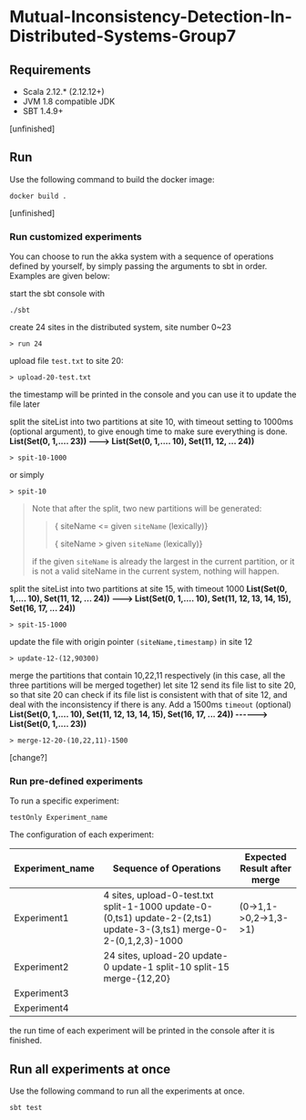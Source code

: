 # Mutual-Inconsistency-Detection-In-Distributed-Systems-Group7




## Requirements
- Scala 2.12.* (2.12.12+)
- JVM 1.8 compatible JDK
- SBT 1.4.9+

[unfinished]

## Run

Use the following command to build the docker image:

```
docker build .
```


[unfinished]




### Run customized experiments
You can choose to run the akka system with a sequence of operations defined by yourself, by simply passing the 
arguments to sbt in order. Examples are given below:

start the sbt console with
```
./sbt
```

create 24 sites in the distributed system, site number 0~23
```
> run 24
```

upload file `test.txt` to site 20:
```
> upload-20-test.txt
```
the timestamp will be printed in the console and you can use it to update the file later

split the siteList into two partitions at site 10, with timeout setting to 1000ms (optional argument), to give enough time to make sure everything
is done.
**List(Set(0, 1,.... 23))    --->   List(Set(0, 1,.... 10), Set(11, 12, ... 24))**

```
> spit-10-1000
```
or simply
```
> spit-10
```
>Note that after the split, two new partitions will be generated: 
>>{ siteName <= given `siteName` (lexically)}
>>
>>{ siteName > given `siteName` (lexically)} 
> 
>if the given `siteName` is already the largest in the current partition, or it is not a valid
siteName in the current system, nothing will happen.

split the siteList into two partitions at site 15, with timeout 1000 
**List(Set(0, 1,.... 10), Set(11, 12, ... 24))    --->   List(Set(0, 1,.... 10), Set(11, 12, 13, 14, 15), Set(16, 17, ... 24))**
```
> spit-15-1000
```


update the file with origin pointer `(siteName,timestamp)` in site 12 
```
> update-12-(12,90300)
```

merge the partitions that contain 10,22,11 respectively (in this case, all the three partitions will be merged together)
let site 12 send its file list to site 20, so that site 20 can check if its file list is consistent with that of site 12,
and deal with the inconsistency if there is any. Add a 1500ms `timeout` (optional)
**List(Set(0, 1,.... 10), Set(11, 12, 13, 14, 15), Set(16, 17, ... 24)) ------> List(Set(0, 1,.... 23))**
```
> merge-12-20-(10,22,11)-1500
```

[change?]



### Run pre-defined experiments

To run a specific experiment:

```
testOnly Experiment_name
```

The configuration of each experiment:

| Experiment_name | Sequence of Operations                                                                                              | Expected Result after merge |
|-----------------|---------------------------------------------------------------------------------------------------------------------|-----------------------------|
| Experiment1     | 4 sites, upload-0-test.txt split-1-1000 update-0-(0,ts1) update-2-(2,ts1) update-3-(3,ts1) merge-0-2-(0,1,2,3)-1000 | (0->1,1->0,2->1,3->1)       |
| Experiment2     | 24 sites, upload-20 update-0 update-1 split-10 split-15 merge-{12,20}                                               |                             |
| Experiment3     |                                                                                                                     |                             |
| Experiment4     |                                                                                                                     |                             |

the run time of each experiment will be printed in the console after it is finished.

## Run all experiments at once

Use the following command to run all the experiments at once.

```
sbt test
```